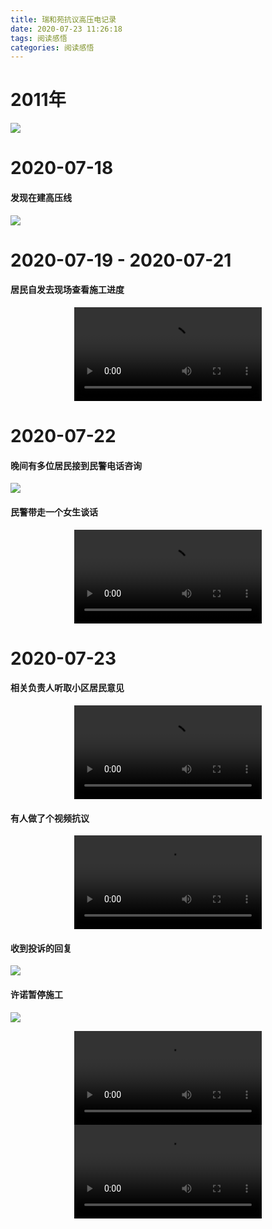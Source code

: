 ```yaml
---
title: 瑞和苑抗议高压电记录
date: 2020-07-23 11:26:18
tags: 阅读感悟
categories: 阅读感悟
---
```


# 2011年
![](/uploads/20200723011.png)

# 2020-07-18 
#### 发现在建高压线
![](/uploads/20200723001.png)

# 2020-07-19 - 2020-07-21
#### 居民自发去现场查看施工进度
<video src='/uploads/20200723012.mp4' type='video/mp4' controls='controls'  style="max-width: 100%; display: block; margin-left: auto; margin-right: auto;">   
</video>

# 2020-07-22
#### 晚间有多位居民接到民警电话咨询
![](/uploads/20200723010.png)

#### 民警带走一个女生谈话
<video src='/uploads/20200723004.mp4' type='video/mp4' controls='controls'  style="max-width: 100%; display: block; margin-left: auto; margin-right: auto;">   
</video>

# 2020-07-23 
#### 相关负责人听取小区居民意见
<video src='/uploads/20200723002.mp4' type='video/mp4' controls='controls'  style="max-width: 100%; display: block; margin-left: auto; margin-right: auto;">
</video>

#### 有人做了个视频抗议
<video src='/uploads/20200723003.mp4' type='video/mp4' controls='controls'  style="max-width: 100%; display: block; margin-left: auto; margin-right: auto;">   
</video>

#### 收到投诉的回复
![](/uploads/20200723013.png)

#### 许诺暂停施工
![](/uploads/20200723017.png)

<video src='/uploads/20200723015.mp4' type='video/mp4' controls='controls'  style="max-width: 100%; display: block; margin-left: auto; margin-right: auto;">   
</video>

<video src='/uploads/20200723016.mp4' type='video/mp4' controls='controls'  style="max-width: 100%; display: block; margin-left: auto; margin-right: auto;">   
</video>
